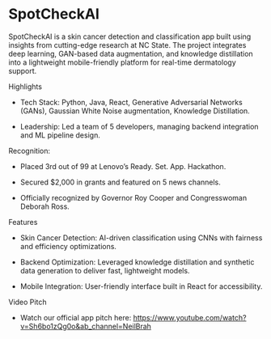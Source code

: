 # SpotCheckAI
SpotCheckAI is a skin cancer detection and classification app built using insights from cutting-edge research at NC State. The project integrates deep learning, GAN-based data augmentation, and knowledge distillation into a lightweight mobile-friendly platform for real-time dermatology support.

Highlights

- Tech Stack: Python, Java, React, Generative Adversarial Networks (GANs), Gaussian White Noise augmentation, Knowledge Distillation.

- Leadership: Led a team of 5 developers, managing backend integration and ML pipeline design.

Recognition:

- Placed 3rd out of 99 at Lenovo’s Ready. Set. App. Hackathon.

- Secured $2,000 in grants and featured on 5 news channels.

- Officially recognized by Governor Roy Cooper and Congresswoman Deborah Ross.

Features

- Skin Cancer Detection: AI-driven classification using CNNs with fairness and efficiency optimizations.

- Backend Optimization: Leveraged knowledge distillation and synthetic data generation to deliver fast, lightweight models.

- Mobile Integration: User-friendly interface built in React for accessibility.

Video Pitch 

- Watch our official app pitch here: https://www.youtube.com/watch?v=Sh6bo1zQg0o&ab_channel=NeilBrah 
